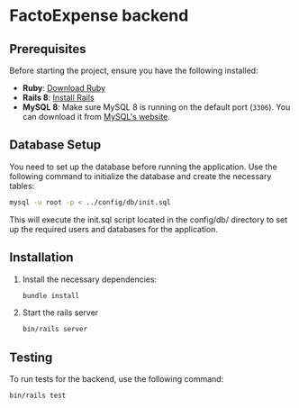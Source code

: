 # FactoExpense backend

## Prerequisites

Before starting the project, ensure you have the following installed:

- **Ruby**: [Download Ruby](https://www.ruby-lang.org/en/documentation/)
- **Rails 8**: [Install Rails](https://guides.rubyonrails.org/getting_started.html#installing-rails)
- **MySQL 8**: Make sure MySQL 8 is running on the default port (`3306`). You can download it from [MySQL's website](https://dev.mysql.com/downloads/installer/).


## Database Setup

You need to set up the database before running the application. Use the following command to initialize the database and create the necessary tables:

```sh
mysql -u root -p < ../config/db/init.sql
```

This will execute the init.sql script located in the config/db/ directory to set up the required users and databases for the application.

## Installation

1. Install the necessary dependencies:
    ```sh
    bundle install
    ```
2. Start the rails server
    ```sh
    bin/rails server
    ```

## Testing

To run tests for the backend, use the following command:

```sh
bin/rails test
```

